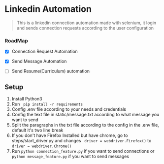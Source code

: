 ﻿# Linkedin Automation


> This is a linkedin connection automation made with selenium, it login and sends connection requests according to the user configuration

### RoadMap

- [x] Connection Request Automation
- [x] Send Message Automation
- [ ] Send Resume(Curriculum) automation


## Setup

1. Install Python3
2. Run ``` pip install -r requirements```
3. Config .env file according to your needs and credentials
4. Config the text file in static/message.txt according to what message you want to send
5. Split the paragraphs in the txt file according to the config in the .env file, default it's two line break
6. If you don't have Firefox Installed but have chrome, go to steps/start_driver.py and changes 
``` driver = webdriver.Firefox()``` to ```driver = webdriver.Chrome()``` 
7. Run ```python connection_feature.py``` if you want to send connections or ```python message_feature.py``` if you want to send messages 
